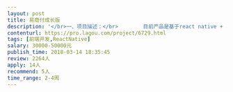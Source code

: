 ```yaml
---                
layout: post       
title: 易商付成长版           
description: '</br>一、项目描述：</br>        目前产品是基于react native + android和Object c混合开发的，app 一些bug的修复以及信用卡代还的前端开发；</br>二、功能描述：</br>        建立账单、还款查看、订单查询</br>三、可供参考产品：</br>        超级还</br>四、要求，在深圳开发人员：</br> 1、2年以上互联网行业工作经验；</br></br>  2、1年以上React Native开发经验；</br></br>  3、熟练掌握React、Redux、React Navigation或vue等框架；</br></br>  4、对Android或iOS原生开发有一定认识，有过相关开发经验者优先；</br></br>  5、有餐饮POS或支付开发经验、开源项目的贡献者优先。</br>'     
contenturl: https://pro.lagou.com/project/6729.html      
tags: [前端开发,ReactNative]            
salary: 30000-50000元          
publish_time: 2018-03-14 18:35:45         
review: 2264人                   
apply: 14人                   
recommend: 5人                   
time_range: 2-4周              
---                 
```

